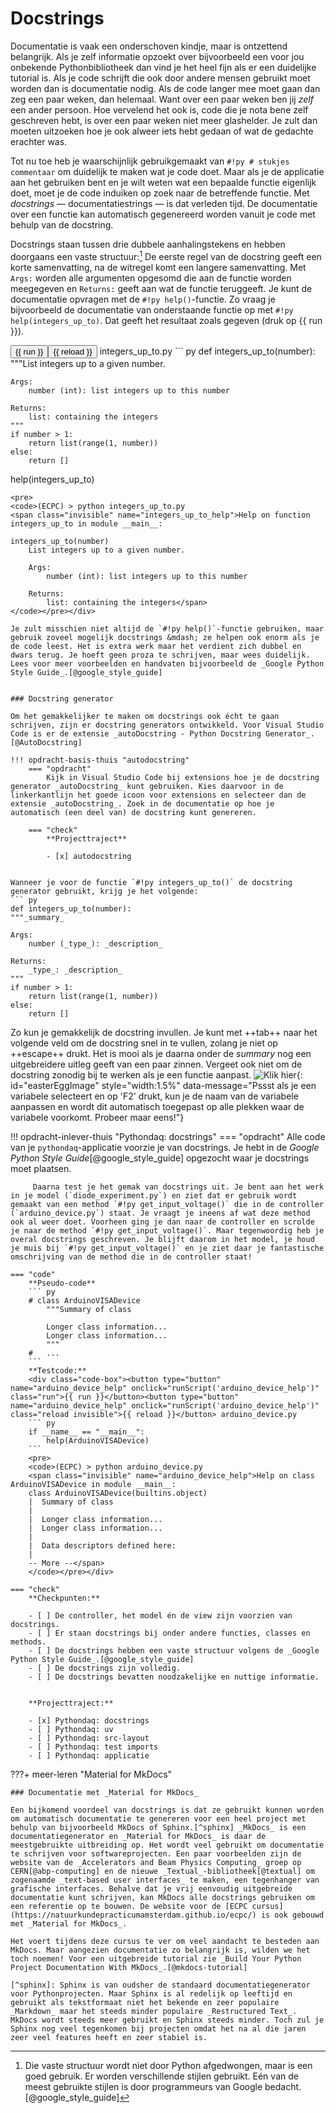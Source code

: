 # Docstrings
Documentatie is vaak een onderschoven kindje, maar is ontzettend belangrijk. Als je zelf informatie opzoekt over bijvoorbeeld een voor jou onbekende Pythonbibliotheek dan vind je het heel fijn als er een duidelijke tutorial is. Als je code schrijft die ook door andere mensen gebruikt moet worden dan is documentatie nodig. Als de code langer mee moet gaan dan zeg een paar weken, dan helemaal. Want over een paar weken ben jij _zelf_ een ander persoon. Hoe vervelend het ook is, code die je nota bene zelf geschreven hebt, is over een paar weken niet meer glashelder. Je zult dan moeten uitzoeken hoe je ook alweer iets hebt gedaan of wat de gedachte erachter was.

Tot nu toe heb je waarschijnlijk gebruikgemaakt van `#!py # stukjes commentaar` om duidelijk te maken wat je code doet. Maar als je de applicatie aan het gebruiken bent en je wilt weten wat een bepaalde functie eigenlijk doet, moet je de code induiken op zoek naar de betreffende functie. Met _docstrings_ &mdash; documentatiestrings &mdash; is dat verleden tijd. De documentatie over een functie kan automatisch gegenereerd worden vanuit je code met behulp van de docstring. 

Docstrings staan tussen drie dubbele aanhalingstekens en hebben doorgaans een vaste structuur:[^style-guide] De eerste regel van de docstring geeft een korte samenvatting, na de witregel komt een langere samenvatting. Met `Args:` worden alle argumenten opgesomd die aan de functie worden meegegeven en `Returns:` geeft aan wat de functie teruggeeft. Je kunt de documentatie opvragen met de `#!py help()`-functie. Zo vraag je bijvoorbeeld de documentatie van onderstaande functie op met `#!py help(integers_up_to)`. Dat geeft het resultaat zoals gegeven (druk op {{ run }}).

[^style-guide]: Die vaste structuur wordt niet door Python afgedwongen, maar is een goed gebruik. Er worden verschillende stijlen gebruikt. Eén van de meest gebruikte stijlen is door programmeurs van Google bedacht.[@google_style_guide]

<div class="code-box"><button type="button" name="integers_up_to_help" onclick="runScript('integers_up_to_help')" class="run">{{ run }}</button><button type="button" name="integers_up_to_help" onclick="runScript('integers_up_to_help')" class="reload invisible">{{ reload }}</button> integers_up_to.py
``` py
def integers_up_to(number):
    """List integers up to a given number.

    Args:
        number (int): list integers up to this number

    Returns:
        list: containing the integers
    """
    if number > 1:
        return list(range(1, number))
    else:
        return []


help(integers_up_to)
```
<pre>
<code>(ECPC) > python integers_up_to.py
<span class="invisible" name="integers_up_to_help">Help on function integers_up_to in module __main__:
    
integers_up_to(number)
    List integers up to a given number.

    Args:
        number (int): list integers up to this number

    Returns:
        list: containing the integers</span>
</code></pre></div>

Je zult misschien niet altijd de `#!py help()`-functie gebruiken, maar gebruik zoveel mogelijk docstrings &mdash; ze helpen ook enorm als je de code leest. Het is extra werk maar het verdient zich dubbel en dwars terug. Je hoeft geen proza te schrijven, maar wees duidelijk. Lees voor meer voorbeelden en handvaten bijvoorbeeld de _Google Python Style Guide_.[@google_style_guide]


### Docstring generator

Om het gemakkelijker te maken om docstrings ook écht te gaan schrijven, zijn er docstring generators ontwikkeld. Voor Visual Studio Code is er de extensie _autoDocstring - Python Docstring Generator_.[@AutoDocstring]

!!! opdracht-basis-thuis "autodocstring"
    === "opdracht" 
        Kijk in Visual Studio Code bij extensions hoe je de docstring generator _autoDocstring_ kunt gebruiken. Kies daarvoor in de linkerkantlijn het goede icoon voor extensions en selecteer dan de extensie _autoDocstring_. Zoek in de documentatie op hoe je automatisch (een deel van) de docstring kunt genereren.

    === "check"
        **Projecttraject**

        - [x] autodocstring


Wanneer je voor de functie `#!py integers_up_to()` de docstring generator gebruikt, krijg je het volgende:
``` py
def integers_up_to(number):
"""_summary_

Args:
    number (_type_): _description_

Returns:
    _type_: _description_
"""
if number > 1:
    return list(range(1, number))
else:
    return []
```

Zo kun je gemakkelijk de docstring invullen. Je kunt met ++tab++ naar het volgende veld om de docstring snel in te vullen, zolang je niet op ++escape++ drukt. Het is mooi als je daarna onder de _summary_ nog een uitgebreidere uitleg geeft van een paar zinnen. Vergeet ook niet om de docstring zonodig bij te werken als je een functie aanpast. ![Klik hier](assets/eastereggs/ECPC-silver.svg){: id="easterEggImage" style="width:1.5%" data-message="Pssst als je een variabele selecteert en op 'F2' drukt, kun je de naam van de variabele aanpassen en wordt dit automatisch toegepast op alle plekken waar de variabele voorkomt. Probeer maar eens!"}


!!! opdracht-inlever-thuis "Pythondaq: docstrings"
    === "opdracht"
         Alle code van je `pythondaq`-applicatie voorzie je van docstrings. Je hebt in de _Google Python Style Guide_[@google_style_guide] opgezocht waar je docstrings moet plaatsen. 
         
         Daarna test je het gemak van docstrings uit. Je bent aan het werk in je model (`diode_experiment.py`) en ziet dat er gebruik wordt gemaakt van een method `#!py get_input_voltage()` die in de controller (`arduino_device.py`) staat. Je vraagt je ineens af wat deze method ook al weer doet. Voorheen ging je dan naar de controller en scrolde je naar de method `#!py get_input_voltage()`. Maar tegenwoordig heb je overal docstrings geschreven. Je blijft daarom in het model, je houd je muis bij `#!py get_input_voltage()` en je ziet daar je fantastische omschrijving van de method die in de controller staat! 

    === "code"
        **Pseudo-code**
        ``` py
        # class ArduinoVISADevice
            """Summary of class

            Longer class information...
            Longer class information...
            """
        #   ...
        ```
        **Testcode:**
        <div class="code-box"><button type="button" name="arduino_device_help" onclick="runScript('arduino_device_help')" class="run">{{ run }}</button><button type="button" name="arduino_device_help" onclick="runScript('arduino_device_help')" class="reload invisible">{{ reload }}</button> arduino_device.py
        ``` py
        if __name__ == "__main__":
            help(ArduinoVISADevice)
        ```
        <pre>
        <code>(ECPC) > python arduino_device.py
        <span class="invisible" name="arduino_device_help">Help on class ArduinoVISADevice in module __main__:
        class ArduinoVISADevice(builtins.object)
        |  Summary of class
        |
        |  Longer class information...
        |  Longer class information...
        |
        |  Data descriptors defined here:
        |
        -- More --</span>
        </code></pre></div>     
        
    === "check"
        **Checkpunten:**

        - [ ] De controller, het model én de view zijn voorzien van docstrings.
        - [ ] Er staan docstrings bij onder andere functies, classes en methods.
        - [ ] De docstrings hebben een vaste structuur volgens de _Google Python Style Guide_.[@google_style_guide]
        - [ ] De docstrings zijn volledig.
        - [ ] De docstrings bevatten noodzakelijke en nuttige informatie.


        **Projecttraject:**

        - [x] Pythondaq: docstrings
        - [ ] Pythondaq: uv
        - [ ] Pythondaq: src-layout
        - [ ] Pythondaq: test imports
        - [ ] Pythondaq: applicatie


???+ meer-leren "Material for MkDocs"

    ### Documentatie met _Material for MkDocs_

    Een bijkomend voordeel van docstrings is dat ze gebruikt kunnen worden om automatisch documentatie te genereren voor een heel project met behulp van bijvoorbeeld MkDocs of Sphinx.[^sphinx] _MkDocs_ is een documentatiegenerator en _Material for MkDocs_ is daar de meestgebruikte uitbreiding op. Het wordt veel gebruikt om documentatie te schrijven voor softwareprojecten. Een paar voorbeelden zijn de website van de _Accelerators and Beam Physics Computing_ groep op CERN[@abp-computing] en de nieuwe _Textual_-bibliotheek[@textual] om zogenaamde _text-based user interfaces_ te maken, een tegenhanger van grafische interfaces. Behalve dat je vrij eenvoudig uitgebreide documentatie kunt schrijven, kan MkDocs alle docstrings gebruiken om een referentie op te bouwen. De website voor de [ECPC cursus](https://natuurkundepracticumamsterdam.github.io/ecpc/) is ook gebouwd met _Material for MkDocs_.

    Het voert tijdens deze cursus te ver om veel aandacht te besteden aan MkDocs. Maar aangezien documentatie zo belangrijk is, wilden we het toch noemen! Voor een uitgebreide tutorial zie _Build Your Python Project Documentation With MkDocs_.[@mkdocs-tutorial]

    [^sphinx]: Sphinx is van oudsher de standaard documentatiegenerator voor Pythonprojecten. Maar Sphinx is al redelijk op leeftijd en gebruikt als tekstformaat niet het bekende en zeer populaire _Markdown_ maar het steeds minder populaire _Restructured Text_. MkDocs wordt steeds meer gebruikt en Sphinx steeds minder. Toch zul je Sphinx nog veel tegenkomen bij projecten omdat het na al die jaren zeer veel features heeft en zeer stabiel is.